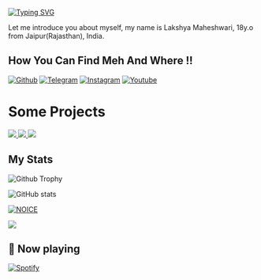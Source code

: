 [![Typing SVG](https://readme-typing-svg.herokuapp.com/?lines=ᴡᴇʟᴄᴏᴍᴇ+ᴛᴏ+ʟᴀᴋsʜʏᴀ's+ɢɪᴛʜᴜʙ+ᴘʀᴏғɪʟᴇ&linesColour=orange)](https://github.com/NomoreLakshya)

Let me introduce you about myself, my name is Lakshya Maheshwari, 18y.o from Jaipur(Rajasthan), India.

## How You Can Find Meh And Where !!

[![Github](https://img.shields.io/badge/-Github-000000?style=for-the-badge&logo=Github&logoColor=white)](https://github.com/NomoreLakshya)
[![Telegram](https://img.shields.io/badge/Telegram-2CA5E0?style=for-the-badge&logo=telegram&logoColor=white)](https://telegram.me/CallmeLakshya)
[![Instagram](https://img.shields.io/badge/Instagram-FF1493?style=for-the-badge&logo=instagram&logoColor=white)](https://instagram.com/sarcastic._.lakshya)
[![Youtube](https://img.shields.io/badge/Youtube-FF0000?style=for-the-badge&logo=youtube&logoColor=white)](https://youtube.com/@EGLakshyaFF)

# Some Projects

<a href="https://github.com/NomoreLakshya/Ai-UserBot">
  <img src="https://github-readme-stats.vercel.app/api/pin/?username=NomoreLakshya&repo=Ai-UserBot&cache_seconds=86400&theme=chartreuse-dark">
</a>

<a href="https://github.com/NomoreLakshya/Ai-ChatBot">
  <img src="https://github-readme-stats.vercel.app/api/pin/?username=NomoreLakshya&repo=Ai-ChatBot&cache_seconds=86400&theme=chartreuse-dark">
</a>

<a href="https://github.com/NomoreLakshya/String-Generator">
  <img src="https://github-readme-stats.vercel.app/api/pin/?username=NomoreLakshya&repo=String-Generator&cache_seconds=86400&theme=chartreuse-dark">
</a>


## My Stats
![Github Trophy](https://github-profile-trophy.vercel.app/?username=NomoreLakshya)

![ GitHub stats](https://github-readme-stats.vercel.app/api?username=NomoreLakshya&show_icons=true&theme=tokyonight)

[![NOICE](https://github-readme-stats.vercel.app/api/top-langs/?username=NomoreLakshya&layout=compact&theme=midnight-purple&hide=Css)](https://github.com/NomoreLakshya)

![](https://visitor-badge.laobi.icu/badge?page_id=NomoreLakshya)

## 🎵 Now playing

[![Spotify](https://spotify-readme-3s61yj059-xditya.vercel.app/api/spotify)](https://open.spotify.com/user/on84l0syf9y9m2m84unz4h8uq)
